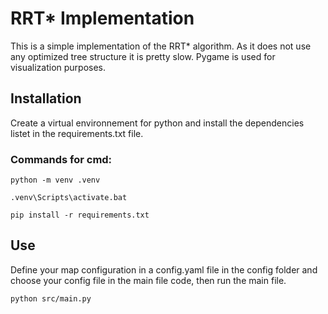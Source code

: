 # RRT* Implementation

This is a simple implementation of the RRT* algorithm. As it does not use any optimized tree structure it is pretty slow.
Pygame is used for visualization purposes.

## Installation

Create a virtual environnement for python and install the dependencies listet in the requirements.txt file.

### Commands for cmd:

```
python -m venv .venv

.venv\Scripts\activate.bat

pip install -r requirements.txt
```

## Use

Define your map configuration in a config.yaml file in the config folder and choose your config file in the main file code, then run the main file.

```
python src/main.py
```